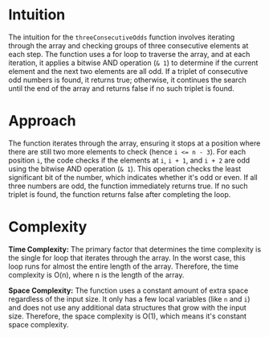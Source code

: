 # Intuition

The intuition for the `threeConsecutiveOdds` function involves iterating through the array and checking groups of three consecutive elements at each step. The function uses a for loop to traverse the array, and at each iteration, it applies a bitwise AND operation (`& 1`) to determine if the current element and the next two elements are all odd. If a triplet of consecutive odd numbers is found, it returns true; otherwise, it continues the search until the end of the array and returns false if no such triplet is found.

# Approach

The function iterates through the array, ensuring it stops at a position where there are still two more elements to check (hence `i <= n - 3`).
For each position `i`, the code checks if the elements at `i`, `i + 1`, and `i + 2` are odd using the bitwise AND operation (`& 1`). This operation checks the least significant bit of the number, which indicates whether it's odd or even.
If all three numbers are odd, the function immediately returns true.
If no such triplet is found, the function returns false after completing the loop.

# Complexity

**Time Complexity:** The primary factor that determines the time complexity is the single for loop that iterates through the array. In the worst case, this loop runs for almost the entire length of the array. Therefore, the time complexity is O(n), where n is the length of the array.

**Space Complexity:** The function uses a constant amount of extra space regardless of the input size. It only has a few local variables (like `n` and `i`) and does not use any additional data structures that grow with the input size. Therefore, the space complexity is O(1), which means it's constant space complexity.